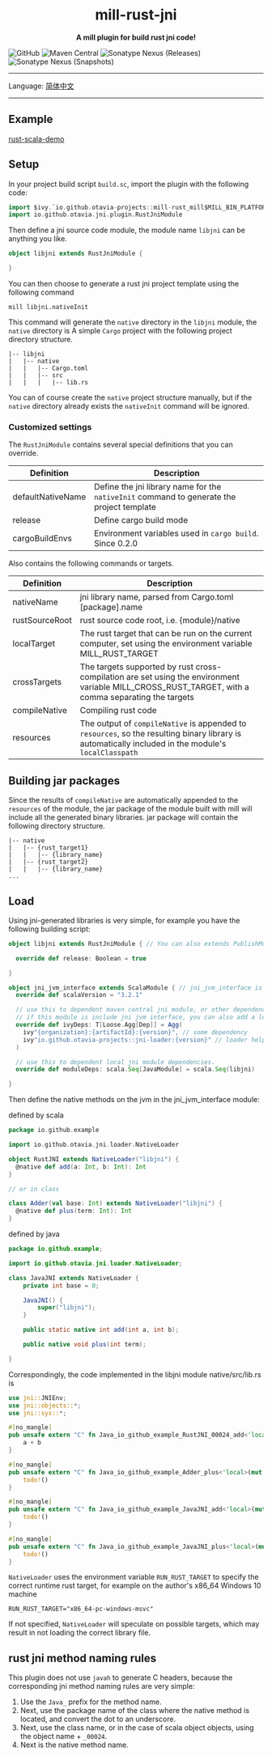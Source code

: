 <div align=center>
</div>
<h1 align=center>mill-rust-jni</h1>

<p align=center ><b>A mill plugin for build rust jni code!</b></p>

![GitHub](https://img.shields.io/github/license/otavia-projects/mill-rust-jni)
![Maven Central](https://img.shields.io/maven-central/v/io.github.otavia-projects/mill-rust_mill0.10_2.13)
![Sonatype Nexus (Releases)](https://img.shields.io/nexus/r/io.github.otavia-projects/mill-rust_mill0.10_2.13?server=https%3A%2F%2Fs01.oss.sonatype.org)
![Sonatype Nexus (Snapshots)](https://img.shields.io/nexus/s/io.github.otavia-projects/mill-rust_mill0.10_2.13?server=https%3A%2F%2Fs01.oss.sonatype.org)

<hr>

Language: [简体中文](./README.zh_cn.md)

<hr>

## Example

[rust-scala-demo](https://github.com/yankun1992/rust-scala-demo)

## Setup

In your project build script `build.sc`, import the plugin with the following code:

```scala
import $ivy.`io.github.otavia-projects::mill-rust_mill$MILL_BIN_PLATFORM:{version}`
import io.github.otavia.jni.plugin.RustJniModule
```

Then define a jni source code module, the module name `libjni` can be anything you like.

```scala
object libjni extends RustJniModule {

}
```

You can then choose to generate a rust jni project template using the following command

```shell
mill libjni.nativeInit
```

This command will generate the `native` directory in the `libjni` module, the `native` directory is A simple `Cargo`
project with the following project directory structure.

```text
|-- libjni
|   |-- native
|   |   |-- Cargo.toml
|   |   |-- src
|   |   |   |-- lib.rs

```

You can of course create the `native` project structure manually, but if the `native` directory already exists
the `nativeInit` command will be ignored.

### Customized settings

The `RustJniModule` contains several special definitions that you can override.

| Definition        | Description                                                                               |
|-------------------|-------------------------------------------------------------------------------------------|
| defaultNativeName | Define the jni library name for the `nativeInit` command to generate the project template |
| release           | Define cargo build mode                                                                   |
| cargoBuildEnvs    | Environment variables used in `cargo build`. Since 0.2.0                                  | 

Also contains the following commands or targets.

| Definition     | Description                                                                                                                                          |
|----------------|------------------------------------------------------------------------------------------------------------------------------------------------------|
| nativeName     | jni library name, parsed from Cargo.toml [package].name                                                                                              |
| rustSourceRoot | rust source code root, i.e. {module}/native                                                                                                          |
| localTarget    | The rust target that can be run on the current computer, set using the environment variable MILL_RUST_TARGET                                         |
| crossTargets   | The targets supported by rust cross-compilation are set using the environment variable MILL_CROSS_RUST_TARGET, with a comma separating the targets   |
| compileNative  | Compiling rust code                                                                                                                                  |
| resources      | The output of `compileNative` is appended to `resources`, so the resulting binary library is automatically included in the module's `localClasspath` |

## Building jar packages

Since the results of `compileNative` are automatically appended to the `resources` of the module, the jar package of the
module built with mill will include all the generated binary libraries.
jar package will contain the following directory structure.

```text
|-- native
|   |-- {rust_target1}
|   |   |-- {library_name}
|   |-- {rust_target2}
|   |   |-- {library_name}
...
```

## Load

Using jni-generated libraries is very simple, for example you have the following building script:

```scala
object libjni extends RustJniModule { // You can also extends PublishModule to publish this library jar to maven central 

  override def release: Boolean = true

}

object jni_jvm_interface extends ScalaModule { // jni_jvm_interface is example module, it can be anything you like.
  override def scalaVersion = "3.2.1"

  // use this to dependent maven central jni module, or other dependencies.
  // if this module is include jni jvm interface, you can also add a loader helper by this project.
  override def ivyDeps: T[Loose.Agg[Dep]] = Agg(
    ivy"{organization}:{artifactId}:{version}", // some dependency
    ivy"io.github.otavia-projects::jni-loader:{version}" // loader helper
  )

  // use this to dependent local jni module dependencies.
  override def moduleDeps: scala.Seq[JavaModule] = scala.Seq(libjni)

}


```

Then define the native methods on the jvm in the jni_jvm_interface module:

defined by scala

```scala
package io.github.example

import io.github.otavia.jni.loader.NativeLoader

object RustJNI extends NativeLoader("libjni") {
  @native def add(a: Int, b: Int): Int
}

// or in class

class Adder(val base: Int) extends NativeLoader("libjni") {
  @native def plus(term: Int): Int
}
```

defined by java

```java
package io.github.example;

import io.github.otavia.jni.loader.NativeLoader;

class JavaJNI extends NativeLoader {
    private int base = 0;

    JavaJNI() {
        super("libjni");
    }

    public static native int add(int a, int b);

    public native void plus(int term);

}

```

Correspondingly, the code implemented in the libjni module native/src/lib.rs is

```rust
use jni::JNIEnv;
use jni::objects::*;
use jni::sys::*;

#[no_mangle]
pub unsafe extern "C" fn Java_io_github_example_RustJNI_00024_add<'local>(mut env: JNIEnv<'local>, this: JObject<'local>, a: jint, b: jint) -> jint {
    a + b
}

#[no_mangle]
pub unsafe extern "C" fn Java_io_github_example_Adder_plus<'local>(mut env: JNIEnv<'local>, this: JObject<'local>, term: jint) -> jint {
    todo!()
}

#[no_mangle]
pub unsafe extern "C" fn Java_io_github_example_JavaJNI_add<'local>(mut env: JNIEnv<'local>, clz: JClass<'local>, a: jint, b: jint) -> jint {
    todo!()
}

#[no_mangle]
pub unsafe extern "C" fn Java_io_github_example_JavaJNI_plus<'local>(mut env: JNIEnv<'local>, this: JObject<'local>, term: jint) {
    todo!()
}

```

`NativeLoader` uses the environment variable `RUN_RUST_TARGET` to specify the correct runtime rust target, for example
on the author's x86_64 Windows 10 machine

```shell
RUN_RUST_TARGET="x86_64-pc-windows-msvc"
```

If not specified, `NativeLoader` will speculate on possible targets, which may result in not loading the correct library
file.

## rust jni method naming rules

This plugin does not use `javah` to generate C headers, because the corresponding jni method naming rules are very
simple:

1. Use the `Java_` prefix for the method name.
2. Next, use the package name of the class where the native method is located, and convert the dot to an underscore.
3. Next, use the class name, or in the case of scala object objects, using the object name + `_00024`.
4. Next is the native method name.
